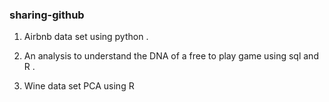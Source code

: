 ### sharing-github
1. Airbnb data set using python . 

2. An analysis to understand the DNA of a free to play game using sql and R . 

3. Wine data set PCA using R
